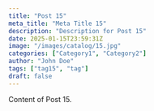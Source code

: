 ```yaml
---
title: "Post 15"
meta_title: "Meta Title 15"
description: "Description for Post 15"
date: 2025-01-15T23:59:31Z
image: "/images/catalog/15.jpg"
categories: ["Category1", "Category2"]
author: "John Doe"
tags: ["tag15", "tag"]
draft: false
---
```


Content of Post 15.
